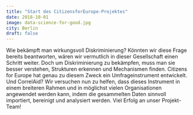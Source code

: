```yaml
---
title: "Start des CitizensforEurope-Projektes"
date: 2018-10-01
image: data-science-for-good.jpg
city: Berlin
draft: false
---
```


Wie bekämpft man wirkungsvoll Diskriminierung? Könnten wir diese Frage bereits beantworten, wären wir vermutlich in dieser Gesellschaft einen Schritt weiter. Doch um Diskriminierung zu bekämpfen, muss man sie besser verstehen, Strukturen erkennen und Mechanismen finden. Citizens for Europe hat genau zu diesem Zweck ein Umfrageinstrument entwickelt. Und CorrelAid? Wir versuchen nun zu helfen, dass dieses Instrument in einem breiteren Rahmen und in möglichst vielen Organisationen angewendet werden kann, indem die gesammelten Daten sinnvoll importiert, bereinigt und analysiert werden. Viel Erfolg an unser Projekt-Team!

